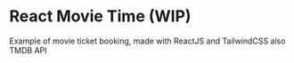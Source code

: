 # React Movie Time (WIP)
Example of movie ticket booking, made with ReactJS and TailwindCSS also TMDB API 
